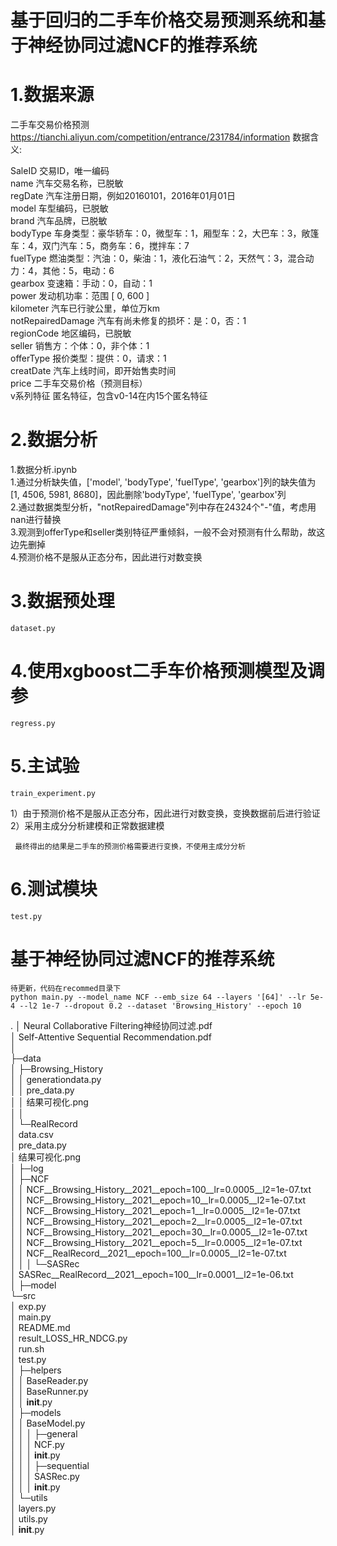 # 基于回归的二手车价格交易预测系统和基于神经协同过滤NCF的推荐系统

# 1.数据来源  
二手车交易价格预测  	
https://tianchi.aliyun.com/competition/entrance/231784/information
数据含义:  

SaleID	交易ID，唯一编码  
name	汽车交易名称，已脱敏  
regDate	汽车注册日期，例如20160101，2016年01月01日  
model	车型编码，已脱敏  
brand	汽车品牌，已脱敏  
bodyType	车身类型：豪华轿车：0，微型车：1，厢型车：2，大巴车：3，敞篷车：4，双门汽车：5，商务车：6，搅拌车：7  
fuelType	燃油类型：汽油：0，柴油：1，液化石油气：2，天然气：3，混合动力：4，其他：5，电动：6  
gearbox	变速箱：手动：0，自动：1  
power	发动机功率：范围 [ 0, 600 ]  
kilometer	汽车已行驶公里，单位万km  
notRepairedDamage	汽车有尚未修复的损坏：是：0，否：1  
regionCode	地区编码，已脱敏  
seller	销售方：个体：0，非个体：1  
offerType	报价类型：提供：0，请求：1  
creatDate	汽车上线时间，即开始售卖时间  
price	二手车交易价格（预测目标）  
v系列特征	匿名特征，包含v0-14在内15个匿名特征  

# 2.数据分析   
1.数据分析.ipynb  
1.通过分析缺失值，['model', 'bodyType', 'fuelType', 'gearbox']列的缺失值为 [1, 4506, 5981, 8680]，因此删除'bodyType', 'fuelType', 'gearbox'列   
2.通过数据类型分析，"notRepairedDamage"列中存在24324个"-"值，考虑用nan进行替换   
3.观测到offerType和seller类别特征严重倾斜，一般不会对预测有什么帮助，故这边先删掉   
4.预测价格不是服从正态分布，因此进行对数变换  
	
# 3.数据预处理 
	dataset.py

# 4.使用xgboost二手车价格预测模型及调参 

	regress.py  

# 5.主试验 
	train_experiment.py

  1）由于预测价格不是服从正态分布，因此进行对数变换，变换数据前后进行验证  
  2）采用主成分分析建模和正常数据建模  
  
     最终得出的结果是二手车的预测价格需要进行变换，不使用主成分分析
  
# 6.测试模块 
	test.py
	
# 基于神经协同过滤NCF的推荐系统
	待更新，代码在recommed目录下
	python main.py --model_name NCF --emb_size 64 --layers '[64]' --lr 5e-4 --l2 1e-7 --dropout 0.2 --dataset 'Browsing_History' --epoch 10
.
│  Neural Collaborative Filtering神经协同过滤.pdf  
│  Self-Attentive Sequential Recommendation.pdf  
│  
├─data  
│    ├─Browsing_History  
│    │      generationdata.py  
│    │      pre_data.py  
│    │      结果可视化.png  
│    │  
│    └─RealRecord   
│            data.csv  
│            pre_data.py  
│            结果可视化.png  
│ 
├─log  
│  ├─NCF  
│  │      NCF__Browsing_History__2021__epoch=100__lr=0.0005__l2=1e-07.txt  
│  │      NCF__Browsing_History__2021__epoch=10__lr=0.0005__l2=1e-07.txt  
│  │      NCF__Browsing_History__2021__epoch=1__lr=0.0005__l2=1e-07.txt  
│  │      NCF__Browsing_History__2021__epoch=2__lr=0.0005__l2=1e-07.txt  
│  │      NCF__Browsing_History__2021__epoch=30__lr=0.0005__l2=1e-07.txt  
│  │      NCF__Browsing_History__2021__epoch=5__lr=0.0005__l2=1e-07.txt  
│  │      NCF__RealRecord__2021__epoch=100__lr=0.0005__l2=1e-07.txt  
│  │
│  └─SASRec  
│          SASRec__RealRecord__2021__epoch=100__lr=0.0001__l2=1e-06.txt  
│
├─model  
└─src  
    │  exp.py  
    │  main.py  
    │  README.md  
    │  result_LOSS_HR_NDCG.py  
    │  run.sh  
    │  test.py  
    │
    ├─helpers  
    │  │  BaseReader.py  
    │  │  BaseRunner.py  
    │  │  __init__.py  
    │
    ├─models  
    │  │  BaseModel.py  
    │  │
    │  ├─general  
    │  │  │  NCF.py  
    │  │  │  __init__.py  
    │  │
    │  ├─sequential  
    │  │  │  SASRec.py  
    │  │  │  __init__.py  
    │
    └─utils  
        │  layers.py  
        │  utils.py  
        │  __init__.py  
	
